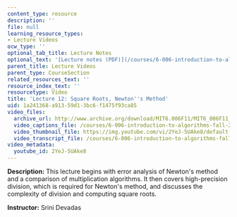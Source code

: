 ```yaml
---
content_type: resource
description: ''
file: null
learning_resource_types:
- Lecture Videos
ocw_type: ''
optional_tab_title: Lecture Notes
optional_text: '[Lecture notes (PDF)](/courses/6-006-introduction-to-algorithms-fall-2011/resources/mit6_006f11_lec12)'
parent_title: Lecture Videos
parent_type: CourseSection
related_resources_text: ''
resource_index_text: ''
resourcetype: Video
title: 'Lecture 12: Square Roots, Newton''s Method'
uid: 1a241368-a913-59d1-3bc6-f1475f93ca85
video_files:
  archive_url: http://www.archive.org/download/MIT6.006F11/MIT6_006F11_lec12_300k.mp4
  video_captions_file: /courses/6-006-introduction-to-algorithms-fall-2011/96fe3138687d5cd49d232ab5c64e9c61_2YeJ-5UAke8.vtt
  video_thumbnail_file: https://img.youtube.com/vi/2YeJ-5UAke8/default.jpg
  video_transcript_file: /courses/6-006-introduction-to-algorithms-fall-2011/d2545d3aa5b240dc8e7ba6ec33f02496_2YeJ-5UAke8.pdf
video_metadata:
  youtube_id: 2YeJ-5UAke8
---
```


**Description:** This lecture begins with error analysis of Newton's method and a comparison of multiplication algorithms. It then covers high-precision division, which is required for Newton's method, and discusses the complexity of division and computing square roots.

**Instructor:** Srini Devadas